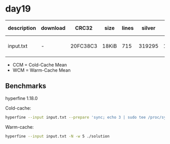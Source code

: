 # day19

| description | download | CRC32    | size  | lines | silver | gold            | CCM [ms]    | WCM [ms]    |
| ----------- | -------- | -------- | ----- | ----- | ------ | --------------- | ----------- | ----------- |
| input.txt   | -        | 20FC38C3 | 18KiB | 715   | 319295 | 110807725108076 | 7.73 ± 0.29 | 0.65 ± 0.07 |

- CCM = Cold-Cache Mean
- WCM = Warm-Cache Mean

## Benchmarks

hyperfine 1.18.0

Cold-cache:

```bash
hyperfine --input input.txt --prepare 'sync; echo 3 | sudo tee /proc/sys/vm/drop_caches' ./solution
```

Warm-cache:

```bash
hyperfine --input input.txt -N -w 5 ./solution
```
